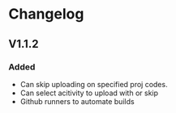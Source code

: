 # Changelog

## V1.1.2

### Added
- Can skip uploading on specified proj codes. 
- Can select acitivity to upload with or skip
- Github runners to automate builds

